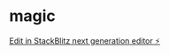 # magic

[Edit in StackBlitz next generation editor ⚡️](https://stackblitz.com/~/github.com/tom-gobound/magic)